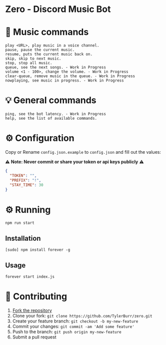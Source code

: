 # Zero - Discord Music Bot

# 🎵 Music commands

```
play <URL>, play music in a voice channel.
pause, pause the current music.
resume, puts the current music back on.
skip, skip to next music.
stop, stop all music.
queue, see the next songs. - Work in Progress
volume <1 - 100>, change the volume. - Work in Progress
clear-queue, remove music in the queue. - Work in Progress
nowplaying, see music in progress. - Work in Progress
```

# 💡 General commands

```
ping, see the bot latency. - Work in Progress
help, see the list of available commands.
```

# ⚙️ Configuration
Copy or Rename `config.json.example` to `config.json` and fill out the values:

⚠️ **Note: Never commit or share your token or api keys publicly** ⚠️

```json
{
  "TOKEN": "",
  "PREFIX": "!",
  "STAY_TIME": 30
}
```

# ⚙️ Running

```
npm run start
```

## Installation
```
[sudo] npm install forever -g
```
## Usage
```
forever start index.js
```

# 🤝 Contributing

1. [Fork the repository](https://github.com/TylerBurr/zero/fork)
2. Clone your fork: `git clone https://github.com/TylerBurr/zero.git`
3. Create your feature branch: `git checkout -b my-new-feature`
4. Commit your changes: `git commit -am 'Add some feature'`
5. Push to the branch: `git push origin my-new-feature`
6. Submit a pull request
